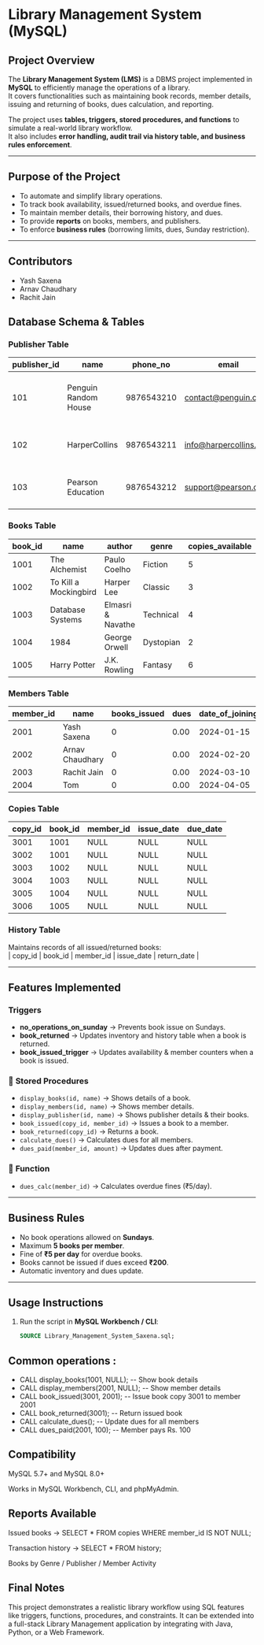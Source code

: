 #  Library Management System (MySQL)

##  Project Overview
The **Library Management System (LMS)** is a DBMS project implemented in **MySQL** to efficiently manage the operations of a library.  
It covers functionalities such as maintaining book records, member details, issuing and returning of books, dues calculation, and reporting.  

The project uses **tables, triggers, stored procedures, and functions** to simulate a real-world library workflow.  
It also includes **error handling, audit trail via history table, and business rules enforcement**.

---

##  Purpose of the Project
- To automate and simplify library operations.  
- To track book availability, issued/returned books, and overdue fines.  
- To maintain member details, their borrowing history, and dues.  
- To provide **reports** on books, members, and publishers.  
- To enforce **business rules** (borrowing limits, dues, Sunday restriction).  

---

## Contributors 
- Yash Saxena
- Arnav Chaudhary
- Rachit Jain


##  Database Schema & Tables

### **Publisher Table**
| publisher_id | name                  | phone_no   | email                    | address                           |
|--------------|-----------------------|------------|--------------------------|-----------------------------------|
| 101          | Penguin Random House  | 9876543210 | contact@penguin.com      | 123 Publisher Street, New Delhi   |
| 102          | HarperCollins         | 9876543211 | info@harpercollins.com   | 456 Collins Avenue, Mumbai        |
| 103          | Pearson Education     | 9876543212 | support@pearson.com      | 789 Education Plaza, Bangalore    |

### **Books Table**
| book_id | name                | author            | genre      | copies_available | publisher_id |
|---------|---------------------|-------------------|------------|------------------|--------------|
| 1001    | The Alchemist       | Paulo Coelho      | Fiction    | 5                | 101          |
| 1002    | To Kill a Mockingbird | Harper Lee      | Classic    | 3                | 102          |
| 1003    | Database Systems    | Elmasri & Navathe | Technical  | 4                | 103          |
| 1004    | 1984                | George Orwell     | Dystopian  | 2                | 101          |
| 1005    | Harry Potter        | J.K. Rowling      | Fantasy    | 6                | 102          |

### **Members Table**
| member_id | name           | books_issued | dues | date_of_joining | phone_no   | email                |
|-----------|----------------|--------------|------|-----------------|------------|----------------------|
| 2001      | Yash Saxena    | 0            | 0.00 | 2024-01-15      | 9876543201 | saxenayash@gmail.com |
| 2002      | Arnav Chaudhary| 0            | 0.00 | 2024-02-20      | 9876543202 | ac@email.com         |
| 2003      | Rachit Jain    | 0            | 0.00 | 2024-03-10      | 9876543203 |jainrachit56@email.com|
| 2004      | Tom            | 0            | 0.00 | 2024-04-05      | 9876543204 | tom@email.com        |

### **Copies Table**
| copy_id | book_id | member_id | issue_date | due_date |
|---------|---------|-----------|------------|----------|
| 3001    | 1001    | NULL      | NULL       | NULL     |
| 3002    | 1001    | NULL      | NULL       | NULL     |
| 3003    | 1002    | NULL      | NULL       | NULL     |
| 3004    | 1003    | NULL      | NULL       | NULL     |
| 3005    | 1004    | NULL      | NULL       | NULL     |
| 3006    | 1005    | NULL      | NULL       | NULL     |

### **History Table**
Maintains records of all issued/returned books:  
| copy_id | book_id | member_id | issue_date | return_date |

---

##  Features Implemented

### **Triggers**
- **no_operations_on_sunday** → Prevents book issue on Sundays.  
- **book_returned** → Updates inventory and history table when a book is returned.  
- **book_issued_trigger** → Updates availability & member counters when a book is issued.  

### 🔹 **Stored Procedures**
- `display_books(id, name)` → Shows details of a book.  
- `display_members(id, name)` → Shows member details.  
- `display_publisher(id, name)` → Shows publisher details & their books.  
- `book_issued(copy_id, member_id)` → Issues a book to a member.  
- `book_returned(copy_id)` → Returns a book.  
- `calculate_dues()` → Calculates dues for all members.  
- `dues_paid(member_id, amount)` → Updates dues after payment.  

### 🔹 **Function**
- `dues_calc(member_id)` → Calculates overdue fines (₹5/day).  

---

##  Business Rules
-  No book operations allowed on **Sundays**.  
-  Maximum **5 books per member**.  
-  Fine of **₹5 per day** for overdue books.  
-  Books cannot be issued if dues exceed **₹200**.  
-  Automatic inventory and dues update.  

---

##  Usage Instructions
1. Run the script in **MySQL Workbench / CLI**:
   ```sql
   SOURCE Library_Management_System_Saxena.sql;


## Common operations : 
- CALL display_books(1001, NULL);       -- Show book details
- CALL display_members(2001, NULL);    -- Show member details
- CALL book_issued(3001, 2001);        -- Issue book copy 3001 to member 2001
- CALL book_returned(3001);            -- Return issued book
- CALL calculate_dues();               -- Update dues for all members
- CALL dues_paid(2001, 100);           -- Member pays Rs. 100


## Compatibility

 MySQL 5.7+ and MySQL 8.0+

Works in MySQL Workbench, CLI, and phpMyAdmin.

## Reports Available 

Issued books → SELECT * FROM copies WHERE member_id IS NOT NULL;

Transaction history → SELECT * FROM history;

Books by Genre / Publisher / Member Activity

## Final Notes
This project demonstrates a realistic library workflow using SQL features like triggers, functions, procedures, and constraints.
It can be extended into a full-stack Library Management application by integrating with Java, Python, or a Web Framework.